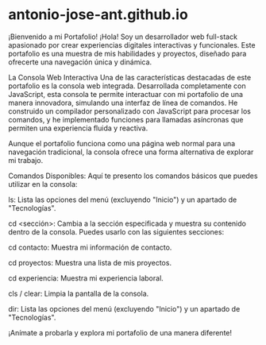 # antonio-jose-ant.github.io
¡Bienvenido a mi Portafolio!
¡Hola! Soy un desarrollador web full-stack apasionado por crear experiencias digitales interactivas y funcionales. Este portafolio es una muestra de mis habilidades y proyectos, diseñado para ofrecerte una navegación única y dinámica.

La Consola Web Interactiva
Una de las características destacadas de este portafolio es la consola web integrada. Desarrollada completamente con JavaScript, esta consola te permite interactuar con mi portafolio de una manera innovadora, simulando una interfaz de línea de comandos. He construido un compilador personalizado con JavaScript para procesar los comandos, y he implementado funciones para llamadas asíncronas que permiten una experiencia fluida y reactiva.

Aunque el portafolio funciona como una página web normal para una navegación tradicional, la consola ofrece una forma alternativa de explorar mi trabajo.

Comandos Disponibles:
Aquí te presento los comandos básicos que puedes utilizar en la consola:

ls: Lista las opciones del menú (excluyendo "Inicio") y un apartado de "Tecnologías".

cd <sección>: Cambia a la sección especificada y muestra su contenido dentro de la consola. Puedes usarlo con las siguientes secciones:

cd contacto: Muestra mi información de contacto.

cd proyectos: Muestra una lista de mis proyectos.

cd experiencia: Muestra mi experiencia laboral.

cls / clear: Limpia la pantalla de la consola.

dir: Lista las opciones del menú (excluyendo "Inicio") y un apartado de "Tecnologías".

¡Anímate a probarla y explora mi portafolio de una manera diferente!
